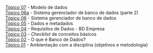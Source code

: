 [Tópico 07](./topico-07.md) - Modelo de dados<br>
[Tópico 06a](./topico-06a.md) - Sistema gerenciador de banco de dados (parte 2)<br>
[Tópico 06](./topico-06.md) - Sistema gerenciador de banco de dados<br>
[Tópico 05](./topico-05.md) - Dados e metadados<br>
[Tópico 04](./topico-04.md) - Requisitos de Dados - BD Empresa<br>
[Tópico 03](./topico-03.md) - _Checklist_ de conceitos básicos<br>
[Tópico 02](./topico-02.md) - O que é Banco de Dados?<br>
[Tópico 01](./topico-01.md) - Ambientação com a disciplina (objetivos e metodologia)<br>
